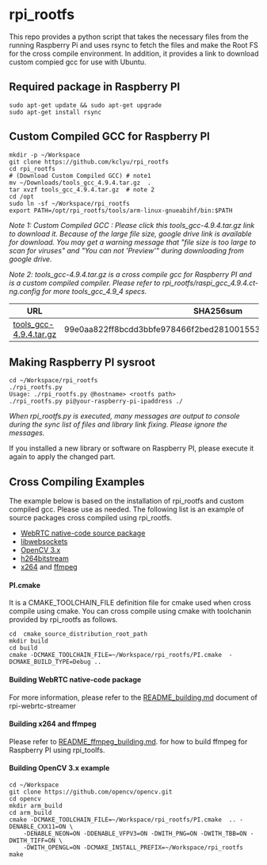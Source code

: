 # rpi_rootfs
This repo provides a python script that takes the necessary files from the running Raspberry Pi and uses rsync to fetch the files and make the Root FS for the cross compile environment. In addition, it provides a link to download custom compied gcc for use with Ubuntu.

## Required package in Raspberry PI

```
sudo apt-get update && sudo apt-get upgrade
sudo apt-get install rsync
```

## Custom Compiled GCC for Raspberry PI

```
mkdir -p ~/Workspace
git clone https://github.com/kclyu/rpi_rootfs
cd rpi_rootfs
# (Download Custom Compiled GCC) # note1
mv ~/Downloads/tools_gcc_4.9.4.tar.gz  .
tar xvzf tools_gcc_4.9.4.tar.gz  # note 2
cd /opt
sudo ln -sf ~/Workspace/rpi_rootfs
export PATH=/opt/rpi_rootfs/tools/arm-linux-gnueabihf/bin:$PATH
```
*Note 1: Custom Compiled GCC : Please click this tools_gcc-4.9.4.tar.gz link to download it. Because of the large file size, google drive link is available for download. You may get a warning message that "file size is too large to scan for viruses" and "You can not 'Preview'" during downloading from google drive.*

*Note 2: tools_gcc-4.9.4.tar.gz is a cross compile gcc for Raspberry PI and is a custom compiled compiler. Please refer to rpi_rootfs/raspi_gcc_4.9.4.ct-ng.config for more tools_gcc_4.9_4 specs.*


|URL|SHA256sum|
|----------------|---------------|
|[tools_gcc-4.9.4.tar.gz](https://drive.google.com/open?id=0B4FN-EnejHTaLWVILVFkVTZteWM)|99e0aa822ff8bcdd3bbfe978466f2bed281001553f3b9c295eba2d6ed636d6c2|


## Making Raspberry PI sysroot
```
cd ~/Workspace/rpi_rootfs
./rpi_rootfs.py 
Usage: ./rpi_rootfs.py @hostname> <rootfs path>
./rpi_rootfs.py pi@your-raspberry-pi-ipaddress ./
```
*When rpi_rootfs.py is executed, many messages are output to console during the sync list of files and library link fixing. Please ignore the messages.*

If you installed a new library or software on Raspberry PI, please execute it again to apply the changed part.

## Cross Compiling Examples
The example below is based on the installation of rpi_rootfs and custom compiled gcc. Please use as needed.
The following list is an example of source packages cross compiled using rpi_rootfs.
- [WebRTC native-code source package](https://webrtc.org/native-code/development/)
- [libwebsockets](https://github.com/warmcat/libwebsockets)
- [OpenCV 3.x](https://github.com/opencv/opencv)
- [h264bitstream](https://github.com/aizvorski/h264bitstream)
- [x264](git://git.videolan.org/x264) and [ffmpeg]( git://source.ffmpeg.org/ffmpeg.git) 

#### PI.cmake
It is a CMAKE_TOOLCHAIN_FILE definition file for cmake used when cross compile using cmake. You can cross compile using cmake with toolchanin provided by rpi_rootfs as follows.

```
cd  cmake_source_distribution_root_path
mkdir build
cd build
cmake -DCMAKE_TOOLCHAIN_FILE=~/Workspace/rpi_rootfs/PI.cmake  -DCMAKE_BUILD_TYPE=Debug ..
```
#### Building WebRTC native-code package
For more information, please refer to the [README_building.md](https://github.com/kclyu/rpi-webrtc-streamer/blob/master/README_building.md) document of rpi-webrtc-streamer

#### Building x264 and ffmpeg
Please refer to [README_ffmpeg_building.md](../master/README_ffmpeg_building.md). for how to build ffmpeg for Raspberry PI using rpi_toolfs.

#### Building OpenCV 3.x example
```
cd ~/Workspace
git clone https://github.com/opencv/opencv.git
cd opencv
mkdir arm_build
cd arm_build
cmake -DCMAKE_TOOLCHAIN_FILE=~/Workspace/rpi_rootfs/PI.cmake  .. -DENABLE_CXX11=ON \
	-DENABLE_NEON=ON -DDENABLE_VFPV3=ON -DWITH_PNG=ON -DWITH_TBB=ON -DWITH_TIFF=ON \
	-DWITH_OPENGL=ON -DCMAKE_INSTALL_PREFIX=~/Workspace/rpi_rootfs
make
```

